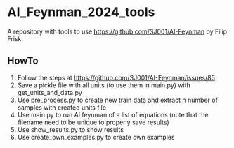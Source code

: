 # AI_Feynman_2024_tools
A repository with tools to use https://github.com/SJ001/AI-Feynman by Filip Frisk.

## HowTo
1. Follow the steps at https://github.com/SJ001/AI-Feynman/issues/85
2. Save a pickle file with all units (to use them in main.py) with get_units_and_data.py
3. Use pre_process.py to create new train data and extract n number of samples with created units file
4. Use main.py to run AI feynman of a list of equations (note that the filename need to be unique to properly save results)
5. Use show_results.py to show results
6. Use create_own_examples.py to create own examples
